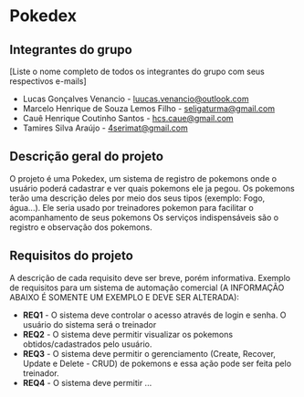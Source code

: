 # Pokedex

## Integrantes do grupo 
[Liste o nome completo de todos os integrantes do grupo com seus respectivos e-mails]
 * Lucas Gonçalves Venancio - luucas.venancio@outlook.com
 * Marcelo Henrique de Souza Lemos Filho - seligaturma@gmail.com 
 * Cauê Henrique Coutinho Santos - hcs.caue@gmail.com
 * Tamires Silva Araújo - 4serimat@gmail.com

## Descrição geral do projeto  
 O projeto é uma Pokedex, um sistema de registro de pokemons onde o usuário poderá cadastrar e ver quais pokemons ele ja pegou.
 Os pokemons terão uma descrição deles por meio dos seus tipos (exemplo: Fogo, água...).
 Ele seria usado por treinadores pokemon para facilitar o acompanhamento de seus pokemons
 Os serviços indispensáveis são o registro e observação dos pokemons.
 

## Requisitos do projeto
A descrição de cada requisito deve ser breve, porém informativa. 
Exemplo de requisitos para um sistema de automação comercial (A INFORMAÇÃO ABAIXO É SOMENTE UM EXEMPLO E DEVE SER ALTERADA):
 * **REQ1** - O sistema deve controlar o acesso através de login e senha. O usuário do sistema será o treinador
 * **REQ2** - O sistema deve permitir visualizar os pokemons obtidos/cadastrados pelo usuário.
 * **REQ3** - O sistema deve permitir o gerenciamento (Create, Recover, Update e Delete - CRUD) de pokemons e essa ação pode ser feita pelo treinador.
 * **REQ4** - O sistema deve permitir ...
 
